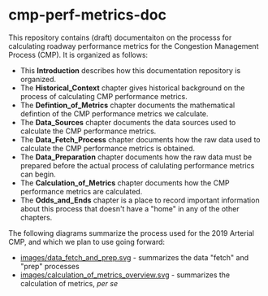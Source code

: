 # cmp-perf-metrics-doc
This repository contains \(draft\) documentaiton on the processs for calculating roadway performance metrics
for the Congestion Management Process \(CMP\). It is organized as follows:

* This __Introduction__ describes how this documentation repository is organized.
* The __Historical\_Context__ chapter gives historical background on the process of calculating CMP performance metrics.
* The __Defintion\_of\_Metrics__ chapter documents the mathematical defintion of the CMP performance metrics we calculate.
* The __Data\_Sources__ chapter documents the data sources used to calculate the CMP performance metrics.
* The __Data\_Fetch\_Process__ chapter documents how the raw data used to calculate the CMP performance metrics is obtained.
* The __Data\_Preparation__ chapter documents how the raw data must be prepared before the actual process of calulating performance metrics can begin.
* The __Calculation\_of\_Metrics__ chapter documents how the CMP performance metrics are calculated.
* The __Odds\_and\_Ends__ chapter is a place to record important information about this process that doesn't have a "home" in any of the other chapters.

The following diagrams summarize the process used for the 2019 Arterial CMP, and which we plan to use going forward:
* [images/data_fetch_and_prep.svg](./images/data_fetch_and_prep.svg) - summarizes the data "fetch" and "prep" processes 
* [images/calculation_of_metrics_overview.svg](./images/calculation_of_metrics_overview.svg) - summarizes the calculation of metrics, _per se_
